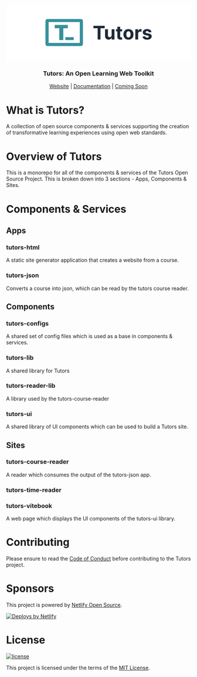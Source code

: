 <p align="center">
  <a href="https://tutors.dev">
    <picture>
      <source media="(prefers-color-scheme: dark)"  srcset="./assets/tutors-dark.png">
      <source media="(prefers-color-scheme: light)" srcset="./assets/tutors-light.png">
      <img alt="Text changing depending on mode. Light: 'Tutors Light Mode Logo' Dark: 'Tutors Dark Mode Logo'" src="./assets/tutors-light.png">
    </picture>    
  </a>
</p>

<h3 align="center">
Tutors: An Open Learning Web Toolkit
</h3>

<p align="center">
  <a href="https://tutors.dev">Website</a> |
  <a href="https://docs.tutors.dev">Documentation</a> |
  <a href="#">Coming Soon</a>
</p>

# What is Tutors?

A collection of open source components & services supporting the creation of transformative learning experiences using open web standards.

# Overview of Tutors

This is a monorepo for all of the components & services of the Tutors Open Source Project. This is broken down into 3 sections - Apps, Components & Sites.

# Components & Services

## Apps

### tutors-html

A static site generator application that creates a website from a course.

### tutors-json

Converts a course into json, which can be read by the tutors course reader.

## Components

### tutors-configs

A shared set of config files which is used as a base in components & services.

### tutors-lib

A shared library for Tutors

### tutors-reader-lib

A library used by the tutors-course-reader

### tutors-ui

A shared library of UI components which can be used to build a Tutors site.

## Sites

### tutors-course-reader

A reader which consumes the output of the tutors-json app.

### tutors-time-reader

### tutors-vitebook

A web page which displays the UI components of the tutors-ui library.

# Contributing

Please ensure to read the [Code of Conduct](./CODE_OF_CONDUCT.md) before contributing to the Tutors project.

# Sponsors

This project is powered by [Netlify Open Source](https://www.netlify.com/open-source/).

[![Deploys by Netlify](https://www.netlify.com/v3/img/components/netlify-color-bg.svg)](https://www.netlify.com)

# License

[![license](https://img.shields.io/badge/license-MIT-3A929B.svg)](./LICENSE)

This project is licensed under the terms of the [MIT License](./LICENSE).
